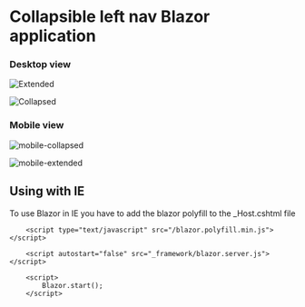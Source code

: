 ﻿
# Collapsible left nav Blazor application

### Desktop view

![Extended](https://user-images.githubusercontent.com/13876805/65983041-a47ed880-e44a-11e9-92b7-516e7ba8545f.PNG)

![Collapsed](https://user-images.githubusercontent.com/13876805/65983047-a779c900-e44a-11e9-9092-667e7c8744c8.PNG)

### Mobile view

![mobile-collapsed](https://user-images.githubusercontent.com/13876805/65983698-23284580-e44c-11e9-8aaa-f2b5a4cf8050.PNG)

![mobile-extended](https://user-images.githubusercontent.com/13876805/65983702-24f20900-e44c-11e9-8973-0f39815a8997.png)

## Using with IE

To use Blazor in IE you have to add the blazor polyfill to the _Host.cshtml file

```
    <script type="text/javascript" src="/blazor.polyfill.min.js"></script>

    <script autostart="false" src="_framework/blazor.server.js"></script>

    <script>
        Blazor.start();
    </script> 
    
```






